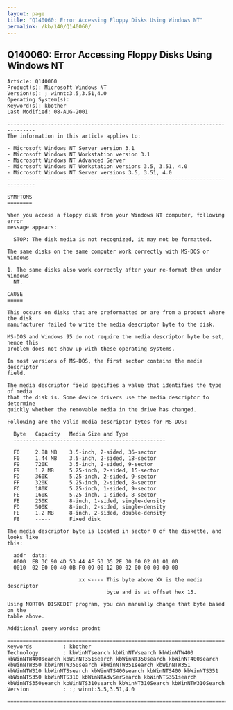 ```yaml
---
layout: page
title: "Q140060: Error Accessing Floppy Disks Using Windows NT"
permalink: /kb/140/Q140060/
---
```


## Q140060: Error Accessing Floppy Disks Using Windows NT

	Article: Q140060
	Product(s): Microsoft Windows NT
	Version(s): ; winnt:3.5,3.51,4.0
	Operating System(s): 
	Keyword(s): kbother
	Last Modified: 08-AUG-2001
	
	-------------------------------------------------------------------------------
	The information in this article applies to:
	
	- Microsoft Windows NT Server version 3.1 
	- Microsoft Windows NT Workstation version 3.1 
	- Microsoft Windows NT Advanced Server 
	- Microsoft Windows NT Workstation versions 3.5, 3.51, 4.0 
	- Microsoft Windows NT Server versions 3.5, 3.51, 4.0 
	-------------------------------------------------------------------------------
	
	SYMPTOMS
	========
	
	When you access a floppy disk from your Windows NT computer, following error
	message appears:
	
	  STOP: The disk media is not recognized, it may not be formatted.
	
	The same disks on the same computer work correctly with MS-DOS or Windows
	
	1. The same disks also work correctly after your re-format them under Windows
	  NT.
	
	CAUSE
	=====
	
	This occurs on disks that are preformatted or are from a product where the disk
	manufacturer failed to write the media descriptor byte to the disk.
	
	MS-DOS and Windows 95 do not require the media descriptor byte be set, hence this
	problem does not show up with these operating systems.
	
	In most versions of MS-DOS, the first sector contains the media descriptor
	field.
	
	The media descriptor field specifies a value that identifies the type of media
	that the disk is. Some device drivers use the media descriptor to determine
	quickly whether the removable media in the drive has changed.
	
	Following are the valid media descriptor bytes for MS-DOS:
	
	  Byte   Capacity   Media Size and Type
	  -------------------------------------------------
	
	  F0     2.88 MB    3.5-inch, 2-sided, 36-sector
	  F0     1.44 MB    3.5-inch, 2-sided, 18-sector
	  F9     720K       3.5-inch, 2-sided, 9-sector
	  F9     1.2 MB     5.25-inch, 2-sided, 15-sector
	  FD     360K       5.25-inch, 2-sided, 9-sector
	  FF     320K       5.25-inch, 2-sided, 8-sector
	  FC     180K       5.25-inch, 1-sided, 9-sector
	  FE     160K       5.25-inch, 1-sided, 8-sector
	  FE     250K       8-inch, 1-sided, single-density
	  FD     500K       8-inch, 2-sided, single-density
	  FE     1.2 MB     8-inch, 2-sided, double-density
	  F8     -----      Fixed disk
	
	The media descriptor byte is located in sector 0 of the diskette, and looks like
	this:
	
	  addr  data:
	  0000  EB 3C 90 4D 53 44 4F 53 35 2E 30 00 02 01 01 00
	  0010  02 E0 00 40 0B F0 09 00 12 00 02 00 00 00 00 00
	
	                       xx <---- This byte above XX is the media descriptor
	                                byte and is at offset hex 15.
	
	Using NORTON DISKEDIT program, you can manually change that byte based on the
	table above.
	
	Additional query words: prodnt
	
	======================================================================
	Keywords          : kbother 
	Technology        : kbWinNTsearch kbWinNTWsearch kbWinNTW400 kbWinNTW400search kbWinNT351search kbWinNT350search kbWinNT400search kbWinNTW350 kbWinNTW350search kbWinNTW351search kbWinNTW351 kbWinNTW310 kbWinNTSsearch kbWinNTS400search kbWinNTS400 kbWinNTS351 kbWinNTS350 kbWinNTS310 kbWinNTAdvSerSearch kbWinNTS351search kbWinNTS350search kbWinNTS310search kbWinNT310Search kbWinNTW310Search
	Version           : :; winnt:3.5,3.51,4.0
	
	=============================================================================
	
